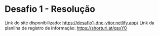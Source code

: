 # Desafio 1 - Resolução
Link do site disponibilizado: https://desafio1-dnc-vitor.netlify.app/
Link da planilha de registro de informação: https://shorturl.at/qsxY0
